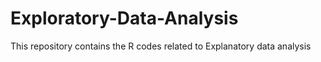 # Exploratory-Data-Analysis
This repository contains the R codes related to Explanatory data analysis